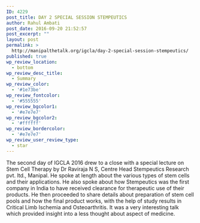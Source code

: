 ```yaml
---
ID: 4229
post_title: DAY 2 SPECIAL SESSION STEMPEUTICS
author: Rahul Ambati
post_date: 2016-09-20 21:52:57
post_excerpt: ""
layout: post
permalink: >
  http://manipalthetalk.org/igcla/day-2-special-session-stempeutics/
published: true
wp_review_location:
  - bottom
wp_review_desc_title:
  - Summary
wp_review_color:
  - '#1e73be'
wp_review_fontcolor:
  - '#555555'
wp_review_bgcolor1:
  - '#e7e7e7'
wp_review_bgcolor2:
  - '#ffffff'
wp_review_bordercolor:
  - '#e7e7e7'
wp_review_user_review_type:
  - star
---
```

The second day of IGCLA 2016 drew to a close with a special lecture on Stem Cell Therapy by Dr Raviraja N S, Centre Head Stempeutics Research pvt. ltd., Manipal. He spoke at length about the various types of stem cells and their applications. He also spoke about how Stempeutics was the first company in India to have received clearance for therapeutic use of their products. He then proceeded to share details about preparation of stem cell pools and how the final product works, with the help of study results in Critical Limb Ischemia and Osteoarthritis. It was a very interesting talk which provided insight into a less thought about aspect of medicine.